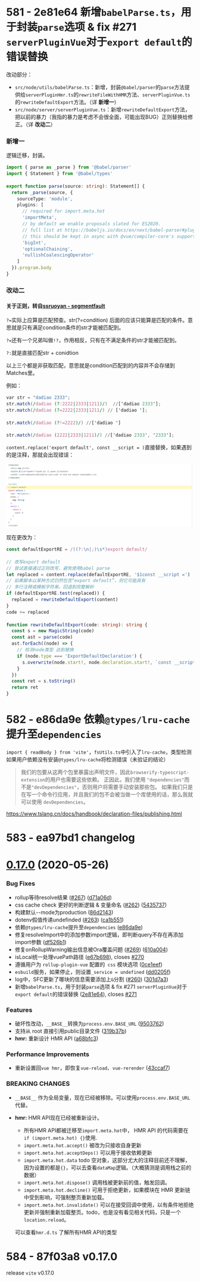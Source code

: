# 581 - 2e81e64 新增`babelParse.ts`，用于封装`parse`选项 & fix #271 `serverPluginVue`对于`export default`的错误替换

改动部分：

- `src/node/utils/babelParse.ts`：新增，封装`@babel/parser`的`parse`方法提供给`serverPluginHmr.ts`的`rewriteFileWithHMR`方法、`serverPluginVue.ts`的`rewriteDefaultExport`方法。（详 **新增一**）
- `src/node/server/serverPluginVue.ts`：新增`rewriteDefaultExport`方法，把以前的暴力（我指的暴力是考虑不会很全面，可能出现BUG）正则替换给修正。（详 **改动二**）

### 新增一

逻辑迁移，封装。

```typescript
import { parse as _parse } from '@babel/parser'
import { Statement } from '@babel/types'

export function parse(source: string): Statement[] {
  return _parse(source, {
    sourceType: 'module',
    plugins: [
      // required for import.meta.hot
      'importMeta',
      // by default we enable proposals slated for ES2020.
      // full list at https://babeljs.io/docs/en/next/babel-parser#plugins
      // this should be kept in async with @vue/compiler-core's support range
      'bigInt',
      'optionalChaining',
      'nullishCoalescingOperator'
    ]
  }).program.body
}
```

### 改动二

#### 关于正则，转自[ssruoyan - segmentfault](https://segmentfault.com/q/1010000006699973)

`?=`实际上应算是匹配预查。str(?=condition) 后面的应该只能算是匹配的条件。意思就是只有满足condition条件的str才能被匹配到。

`?=`还有一个兄弟叫做`!?`，作用相反，只有在不满足条件的str才能被匹配到。

`?:`就是直接匹配str + conidtion

以上三个都是非获取匹配，意思就是condition匹配到的内容并不会存储到Matches里。

例如：

```awk
var str = "dadiao 2333";
str.match(/dadiao (?:2222|2333|1211)/)  //['dadiao 2333'];
str.match(/dadiao (?=2222|2333|1211/) // ['dadiao '];

str.match(/dadiao (?!=2222)/) //['dadiao ']

str.match(/dadiao (2222|2333|1211)/) //['dadiao 2333', '2333'];
```

`content.replace('export default', const __script = )`直接替换，如果遇到的是注释，那就会出现错误：

![1](1.png)

现在更改为：

```typescript
const defaultExportRE = /((?:\n|;)\s*)export default/

// 改写export default
// 尝试直接通过正则改写，避免使用babel parse
let replaced = content.replace(defaultExportRE, '$1const __script =')
// 如果脚本以某种方式仍然包含“export default”，则它可能具有
// 多行注释或模板字符串。回退到完整解析
if (defaultExportRE.test(replaced)) {
  replaced = rewriteDefaultExport(content)
}
code += replaced

function rewriteDefaultExport(code: string): string {
  const s = new MagicString(code)
  const ast = parse(code)
  ast.forEach((node) => {
    // 检测node类型 达到替换  
    if (node.type === 'ExportDefaultDeclaration') {
      s.overwrite(node.start!, node.declaration.start!, `const __script = `)
    }
  })
  const ret = s.toString()
  return ret
}
```



# 582 - e86da9e 依赖`@types/lru-cache`提升至`dependencies`

`import { readBody } from 'vite'`，`fsUtils.ts`中引入了`lru-cache`，类型检测如果用户依赖没有安装`@types/lru-cache`将检测错误（未验证的结论）

> 我们的包要从这两个包里暴露出声明文件，因此`browserify-typescript-extension`的用户也需要这些依赖。 正因此，我们使用 `"dependencies"`而不是`"devDependencies"`，否则用户将需要手动安装那些包。 如果我们只是在写一个命令行应用，并且我们的包不会被当做一个库使用的话，那么我就可以使用 `devDependencies`。

https://www.tslang.cn/docs/handbook/declaration-files/publishing.html



# 583 - ea97bd1 changelog

# [0.17.0](https://github.com/vuejs/vite/compare/v0.16.12...v0.17.0) (2020-05-26)

### Bug Fixes

- rollup等待resolve结果 ([#267](https://github.com/vuejs/vite/issues/267)) ([d71a06d](https://github.com/vuejs/vite/commit/d71a06da04954282896e53e16692590101b82c2e))
- css cache check 更好的判断逻辑 & 变量命名 ([#262](https://github.com/vuejs/vite/issues/262)) ([5435737](https://github.com/vuejs/vite/commit/5435737d126a2d08e7e950dbf4952fc903574d19))
- 构建默认--mode为production ([86d2143](https://github.com/vuejs/vite/commit/86d2143e31cba594377da43116c161a87d2d1874))
- dotenv假值传递undefinded ([#263](https://github.com/vuejs/vite/issues/263)) ([ca1b551](https://github.com/vuejs/vite/commit/ca1b551c541ed3364374652b9b55e9f0e78b0c3c))
- 依赖`@types/lru-cache`提升至`dependencies` ([e86da9e](https://github.com/vuejs/vite/commit/e86da9e6b56aeaf985ecf590fd775582952279b0))
- 修复resolveImport中的添加参数import逻辑，即判断query不存在再添加import参数 ([df526b1](https://github.com/vuejs/vite/commit/df526b127e63ff2f52458ea796f9c813880a1a65))
- 修复onRollupWarning输出信息被Ora覆盖问题 ([#269](https://github.com/vuejs/vite/issues/269)) ([610a004](https://github.com/vuejs/vite/commit/610a00441f8c0faa2e048a0910cf04f9f3810eef))
- isLocal统一处理vuePath路径 ([e67b698](https://github.com/vuejs/vite/commit/e67b698a9ba18a99cb64f52df61fae176382f9ff)), closes [#270](https://github.com/vuejs/vite/issues/270)
- 遵循用户为 `rollup-plugin-vue` 配置的` css` 模块选项 ([0ce1eef](https://github.com/vuejs/vite/commit/0ce1eef7bd77eb8468c8b9e6878c2a78167efc4f))
- `esbuild`服务，如果停止，则设置`_service = undefined` ([dd0205f](https://github.com/vuejs/vite/commit/dd0205f321c57ad0b59813181591dafe1d8d3f90))
- log中，SFC更新了哪块的信息需要添加上` & `分割 ([#260](https://github.com/vuejs/vite/issues/260)) ([301d7a3](https://github.com/vuejs/vite/commit/301d7a3b151a8fdefd09db0d742c7b6d0ce206db))
- 新增`babelParse.ts`，用于封装`parse`选项 & fix #271 `serverPluginVue`对于`export default`的错误替换 ([2e81e64](https://github.com/vuejs/vite/commit/2e81e64929d9c2909ff5882b26933ea54a353aab)), closes [#271](https://github.com/vuejs/vite/issues/271)

### Features

- 破坏性改动，`__BASE__`转换为`process.env.BASE_URL` ([9503762](https://github.com/vuejs/vite/commit/9503762e103f304228ceb7d572b17c24ed008501))
- 支持从 root 直接引用public目录文件 ([319b37b](https://github.com/vuejs/vite/commit/319b37bbf4cef4804b56061ab5354d361c90dacb))
- **hmr:** 重新设计 HMR API ([a68bfc3](https://github.com/vuejs/vite/commit/a68bfc307dd636d5e1b5d42d6df248da1beea2ff))

### Performance Improvements

- 重新设置回`vue hmr`，即恢复`vue-reload`、`vue-rerender` ([43ccaf7](https://github.com/vuejs/vite/commit/43ccaf77e89ebf219c15aaf12b06a4632beb3968))

### BREAKING CHANGES

- `__BASE__` 作为全局变量，现在已经被移除。可以使用`process.env.BASE_URL` 代替。

- **hmr:** HMR API现在已经被重新设计。

  - 所有HMR API都被迁移至`import.meta.hot`中， HMR API 的代码需要在 `if (import.meta.hot) {}`使用.
  - `import.meta.hot.accept()` 被改为只接收自身更新
  - `import.meta.hot.acceptDeps()` 可以用于接收依赖更新
  - `import.meta.hot.data` todo 空对象，这部分尤大的注释目前还不理解，因为设置的都是`{}`，可以去查看`dataMap`逻辑。（大概猜测是调用栈之前的数据）
  - `import.meta.hot.dispose()` 调用栈被更新前的值，触发回调。
  - `import.meta.hot.decline()` 可用于拒绝更新，如果模块在 HMR 更新链中受到影响，可强制整页重新加载。
  - `import.meta.hot.invalidate()` 可以在接受回调中使用，以有条件地拒绝更新并强制重新加载整页。todo，也是没有看见相关代码，只是一个`location.reload`。

  可以查看`hmr.d.ts` 了解所有HMR API的类型



# 584 - 87f03a8 v0.17.0

release `vite` v0.17.0

